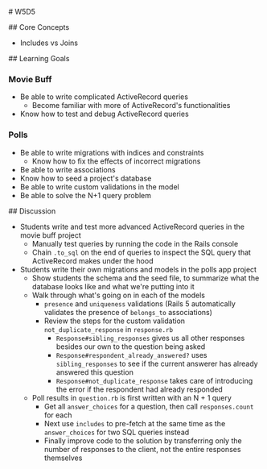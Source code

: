 # W5D5

## Core Concepts

- Includes vs Joins

## Learning Goals

### Movie Buff

- Be able to write complicated ActiveRecord queries
  - Become familiar with more of ActiveRecord's functionalities
- Know how to test and debug ActiveRecord queries

### Polls

- Be able to write migrations with indices and constraints
  - Know how to fix the effects of incorrect migrations
- Be able to write associations
- Know how to seed a project's database
- Be able to write custom validations in the model
- Be able to solve the N+1 query problem

## Discussion

- Students write and test more advanced ActiveRecord queries in the movie buff project
  - Manually test queries by running the code in the Rails console
  - Chain `.to_sql` on the end of queries to inspect the SQL query that ActiveRecord makes under the hood
- Students write their own migrations and models in the polls app project
  - Show students the schema and the seed file, to summarize what the database looks like and what we're putting into it
  - Walk through what's going on in each of the models
    - `presence` and `uniqueness` validations (Rails 5 automatically validates the presence of `belongs_to` associations)
    - Review the steps for the custom validation `not_duplicate_response` in `response.rb`
      - `Response#sibling_responses` gives us all other responses besides our own to the question being asked
      - `Response#respondent_already_answered?` uses `sibling_responses` to see if the current answerer has already answered this question
      - `Response#not_duplicate_response` takes care of introducing the error if the respondent had already responded
  - Poll results in `question.rb` is first written with an N + 1 query
    - Get all `answer_choices` for a question, then call `responses.count` for each
    - Next use `includes` to pre-fetch at the same time as the `answer_choices` for two SQL queries instead
    - Finally improve code to the solution by transferring only the number of responses to the client, not the entire responses themselves


